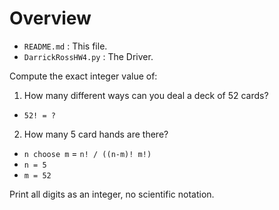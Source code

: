 # Overview

- `README.md` : This file.
- `DarrickRossHW4.py` : The Driver.

Compute the exact integer value of:
1. How many different ways can you deal a deck of 52 cards?
  - `52! = ?`
2. How many 5 card hands are there?
  - `n choose m` = `n! / ((n-m)! m!)`
  - `n = 5`
  - `m = 52`

Print all digits as an integer, no scientific notation.
